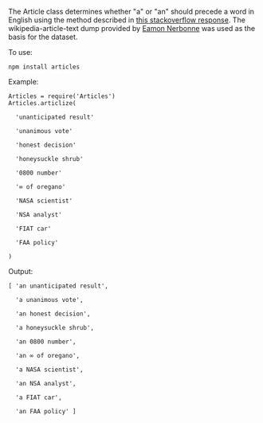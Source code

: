 The Article class determines whether "a" or "an" should precede a word in English using the method described in [this stackoverflow response](http://stackoverflow.com/questions/1288291/how-can-i-correctly-prefix-a-word-with-a-and-an/1288473#1288473). The wikipedia-article-text dump provided by [Eamon Nerbonne](http://home.nerbonne.org/A-vs-An/) was used as the basis for the dataset.

To use:

	npm install articles

Example:

    Articles = require('Articles')
	Articles.articlize(

	  'unanticipated result'

	  'unanimous vote'

	  'honest decision'

	  'honeysuckle shrub'

	  '0800 number'

	  '∞ of oregano'

	  'NASA scientist'

	  'NSA analyst'

	  'FIAT car'

	  'FAA policy'

	)



Output:

	[ 'an unanticipated result',

	  'a unanimous vote',

	  'an honest decision',

	  'a honeysuckle shrub',

	  'an 0800 number',

	  'an ∞ of oregano',

	  'a NASA scientist',

	  'an NSA analyst',

	  'a FIAT car',

	  'an FAA policy' ]


